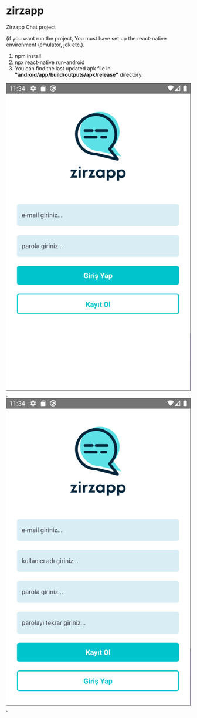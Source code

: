 # zirzapp
Zirzapp Chat project

(if you want run the project, You must have set up the react-native environment (emulator, jdk etc.).

1) npm install
2) npx react-native run-android
3) You can find the last updated apk file in **"android/app/build/outputs/apk/release"** directory.

![login](https://raw.githubusercontent.com/Mehmet-Erdem-Akin/zirzapp/master/src/assets/screens-ss/login.png). ![register](https://raw.githubusercontent.com/Mehmet-Erdem-Akin/zirzapp/master/src/assets/screens-ss/register.png). 
